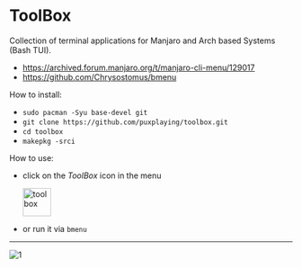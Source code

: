 # ToolBox
Collection of terminal applications for Manjaro and Arch based Systems (Bash TUI).
- https://archived.forum.manjaro.org/t/manjaro-cli-menu/129017
- https://github.com/Chrysostomus/bmenu

How to install:
- ```sudo pacman -Syu base-devel git```
- ```git clone https://github.com/puxplaying/toolbox.git```
- ```cd toolbox```
- ```makepkg -srci```

How to use:
- click on the *ToolBox* icon in the menu 

  <img src="https://github.com/puxplaying/toolbox/blob/master/toolbox.png" alt="toolbox" width="50" height="50" /> 

- or run it via ```bmenu```

---

![1](https://user-images.githubusercontent.com/28549766/185100401-a39bf9fe-4995-420e-847e-bd7b69567d73.png)
